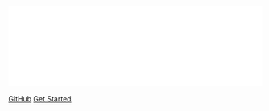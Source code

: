 ![logo](assets/images/icon.svg)

<div class="buttons">
  <a href="https://github.com/ciklum-digital/internship" target="_blank"><span>GitHub</span></a>
  <a href="#/README"><span>Get Started</span></a>
</div>
